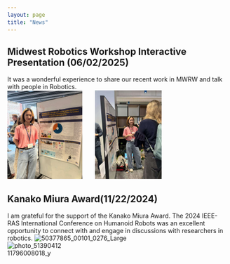 ```yaml
---
layout: page
title: "News"
---
```

## Midwest Robotics Workshop Interactive Presentation (06/02/2025)
It was a wonderful experience to share our recent work in MWRW and talk with people in Robotics.<br>
<img src="picture/mwrw1.jpg" style="width: 34%; display: inline-block; margin-right: 5%;">
<img src="picture/mwrw.jpg" style="width: 30%; ;display: inline-block; margin-right: 5%;">


## Kanako Miura Award(11/22/2024)
I am grateful for the support of the Kanako Miura Award. The 2024 IEEE-RAS International Conference on Humanoid Robots was an excellent opportunity to connect with and engage in discussions with researchers in robotics.
<img src="https://github.com/user-attachments/assets/314bf36e-7b07-43b6-ba28-d9c6fa0dbe3a" alt="50377865_00101_0276_Large" style="width: 60%; display: inline-block; margin-right: 5%;">
<img src="https://github.com/user-attachments/assets/df777abe-3f77-49b3-8dba-1db287451f73" alt="photo_5139041211796008018_y" style="width: 25%; display: inline-block;">


